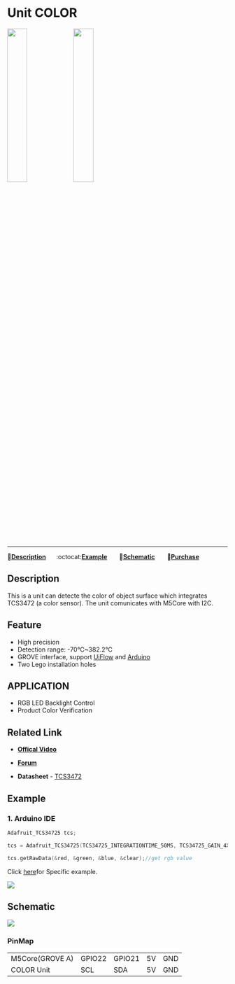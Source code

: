 # Unit COLOR

<img src="assets/img/product_pics/units/M5GO_Unit_color.png" width="30%" height="30%"><img src="assets/img/product_pics/units/unit_color_grove_a.png" width="30%" height="30%">

***

:memo:**[Description](#Description)**&nbsp;&nbsp;&nbsp;&nbsp;&nbsp;&nbsp;:octocat:**[Example](#Example)**&nbsp;&nbsp;&nbsp;&nbsp;&nbsp;&nbsp; :electric_plug:**[Schematic](#Schematic)** &nbsp;&nbsp;&nbsp;&nbsp;&nbsp;&nbsp;🛒**[Purchase](https://www.aliexpress.com/store/product/M5Stack-Official-Color-Unit-TCS34725-Color-Sensor-RGB-Color-Sensor-Development-Board-Module-GROVE-I2C-Compatible/3226069_32946957647.html?spm=a2g1x.12024536.productList_5885013.pic_5)**

## Description

This is a unit can detecte the color of object surface which integrates TCS3472 (a color sensor). The unit comunicates with M5Core with I2C.

## Feature

-  High precision
-  Detection range: -70℃~382.2℃
-  GROVE interface, support [UiFlow](http://flow.m5stack.com) and [Arduino](http://www.arduino.cc)
-  Two Lego installation holes

## APPLICATION

-  RGB LED Backlight Control
-  Product Color Verification

## Related Link

- **[Offical Video](https://www.youtube.com/channel/UCozgFVglWYQXbvTmGyS739w)**

- **[Forum](http://forum.m5stack.com/)**

-  **Datasheet** - [TCS3472](https://pdf1.alldatasheet.com/datasheet-pdf/view/560511/AMSCO/TCS3472.html)

## Example
### 1. Arduino IDE

```c++
Adafruit_TCS34725 tcs;

tcs = Adafruit_TCS34725(TCS34725_INTEGRATIONTIME_50MS, TCS34725_GAIN_4X);

tcs.getRawData(&red, &green, &blue, &clear);//get rgb value
```

Click [here](https://github.com/m5stack/M5-ProductExampleCodes/tree/master/Unit/COLOR/Arduino)for Specific example.

<img src="assets/img/product_pics/units/unit_example/COLOR/example_unit_color_result_01.png">

## Schematic

<img src="assets/img/product_pics/units/color_sch.JPG">

### PinMap

<table>
 <tr><td>M5Core(GROVE A)</td><td>GPIO22</td><td>GPIO21</td><td>5V</td><td>GND</td></tr>
 <tr><td>COLOR Unit</td><td>SCL</td><td>SDA</td><td>5V</td><td>GND</td></tr>
</table>